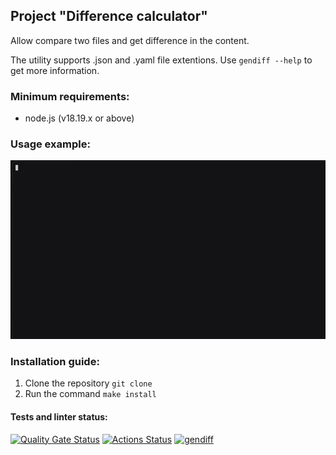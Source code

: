 ## Project "Difference calculator"  
Allow compare two files and get difference in the content.  

The utility supports .json and .yaml file extentions. Use `gendiff --help` to get more information.  

### Minimum requirements:  
- node.js (v18.19.x or above)  

### Usage example:
![Demo](./media/demo.gif)  

### Installation guide:
1. Clone the repository `git clone`
2. Run the command `make install`  

#### Tests and linter status:
[![Quality Gate Status](https://sonarcloud.io/api/project_badges/measure?project=MeJlukc_frontend-project-46&metric=alert_status)](https://sonarcloud.io/summary/new_code?id=MeJlukc_frontend-project-46) 
[![Actions Status](https://github.com/MeJlukc/frontend-project-46/actions/workflows/hexlet-check.yml/badge.svg)](https://github.com/MeJlukc/frontend-project-46/actions) 
[![gendiff](https://github.com/MeJlukc/frontend-project-46/actions/workflows/gendiff.yml/badge.svg)](https://github.com/MeJlukc/frontend-project-46/actions/workflows/gendiff.yml)  
